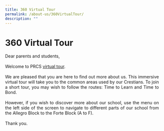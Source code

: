 ```yaml
---
title: 360 Virtual Tour
permalink: /about-us/360VirtualTour/
description: ""
---
```

<h1>360 Virtual Tour</h1>
<div align="justify">
Dear parents and students,<br/><br/>
Welcome to PRCS <a href="http://gg.gg/prcss-360virtualtour" target="_blank" rel="noopener">virtual tour</a>.<br/><br/>
We are pleased that you are here to find out more about us. This immersive virtual tour will take you to the common areas used by our Crestians. To join a short tour, you may wish to follow the routes: Time to Learn and Time to Bond.<br/><br/>
However, if you wish to discover more about our school, use the menu on the left side of the screen to navigate to different parts of our school from the Allegro Block to the Forte Block (A to F).<br/><br/>
Thank you.
	</div>